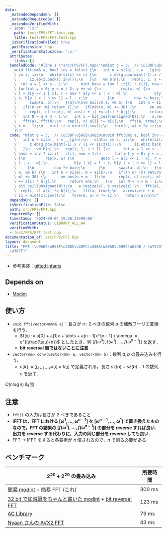 ```yaml
---
data:
  _extendedDependsOn: []
  _extendedRequiredBy: []
  _extendedVerifiedWith:
  - icon: ':x:'
    path: test/FPS/FFT.test.cpp
    title: test/FPS/FFT.test.cpp
  _isVerificationFailed: true
  _pathExtension: hpp
  _verificationStatusIcon: ':x:'
  attributes:
    links: []
  bundledCode: "#line 1 \"src/FPS/FFT.hpp\"\nmint g = 3;  // \u539F\u59CB\u6839\n\
    void fft(vm& a, bool inv = false) {\n   int n = si(a), s = __lg(n);\n   static\
    \ vm z, iz;\n   while(si(z) <= s) {\n      z.eb(g.pow(mint(-1).x / (1 << si(z))));\n\
    \      iz.eb(z.back().inv());\n   }\n   vm b(n);\n   rep(i, 1, s + 1) {\n    \
    \  int w = 1 << s - i;\n      mint base = inv ? iz[i] : z[i], now = 1;\n     \
    \ for(int y = 0; y < n / 2; y += w) {\n         rep(x, w) {\n            auto\
    \ l = a[y << 1 | x], r = now * a[y << 1 | x | w];\n            b[y | x] = l +\
    \ r, b[y | x | n >> 1] = l - r;\n         }\n         now *= base;\n      }\n\
    \      swap(a, b);\n   }\n}\n\nvm mul(vm a, vm b) {\n   int n = si(a), m = si(b);\n\
    \   if(!n or !m) return {};\n   if(min(n, m) <= 30) {\n      vm ans(n + m - 1);\n\
    \      rep(i, n) rep(j, m) ans[i + j] += a[i] * b[j];\n      return ans;\n   }\n\
    \   int N = n + m - 1;\n   int z = bit_ceil(unsigned(N));\n   a.resize(z), b.resize(z);\n\
    \   fft(a), fft(b);\n   rep(i, z) a[i] *= b[i];\n   fft(a, true);\n   a.resize(n\
    \ + m - 1);\n   mint iz = mint(z).inv();\n   fore(e, a) e *= iz;\n   return a;\n\
    }\n"
  code: "mint g = 3;  // \u539F\u59CB\u6839\nvoid fft(vm& a, bool inv = false) {\n\
    \   int n = si(a), s = __lg(n);\n   static vm z, iz;\n   while(si(z) <= s) {\n\
    \      z.eb(g.pow(mint(-1).x / (1 << si(z))));\n      iz.eb(z.back().inv());\n\
    \   }\n   vm b(n);\n   rep(i, 1, s + 1) {\n      int w = 1 << s - i;\n      mint\
    \ base = inv ? iz[i] : z[i], now = 1;\n      for(int y = 0; y < n / 2; y += w)\
    \ {\n         rep(x, w) {\n            auto l = a[y << 1 | x], r = now * a[y <<\
    \ 1 | x | w];\n            b[y | x] = l + r, b[y | x | n >> 1] = l - r;\n    \
    \     }\n         now *= base;\n      }\n      swap(a, b);\n   }\n}\n\nvm mul(vm\
    \ a, vm b) {\n   int n = si(a), m = si(b);\n   if(!n or !m) return {};\n   if(min(n,\
    \ m) <= 30) {\n      vm ans(n + m - 1);\n      rep(i, n) rep(j, m) ans[i + j]\
    \ += a[i] * b[j];\n      return ans;\n   }\n   int N = n + m - 1;\n   int z =\
    \ bit_ceil(unsigned(N));\n   a.resize(z), b.resize(z);\n   fft(a), fft(b);\n \
    \  rep(i, z) a[i] *= b[i];\n   fft(a, true);\n   a.resize(n + m - 1);\n   mint\
    \ iz = mint(z).inv();\n   fore(e, a) e *= iz;\n   return a;\n}\n"
  dependsOn: []
  isVerificationFile: false
  path: src/FPS/FFT.hpp
  requiredBy: []
  timestamp: '2024-09-04 19:36:22+09:00'
  verificationStatus: LIBRARY_ALL_WA
  verifiedWith:
  - test/FPS/FFT.test.cpp
documentation_of: src/FPS/FFT.hpp
layout: document
title: "FFT (\u9AD8\u901F\u30D5\u30FC\u30EA\u30A8\u5909\u63DB / \u7573\u307F\u8FBC\
  \u307F)"
---
```

- 参考実装：[gifted infants](https://yosupo.hatenablog.com/entry/2019/07/02/122433)

## Depends on

- [Modint](../modint/modint.hpp)

## 使い方

- `void fft(vector<mm>& a)`：長さが $n$ : $2$ べきの数列 $a$ の離散フーリエ変換を行う．
    - $f(x) := a[0] + a[1]x + \dots + a[n - 1]x^{n - 1},\ \omega := e^{i\frac{\tau}{n}}$ としたとき，列 $[f(\omega^0), f(\omega^1), \dots, f(\omega^{n-1})]$ を返す．
    - **bit reversal 順ではないことに注意**
- `vector<mm> conv(vector<mm> a, vector<mm> b)`：数列 $a, b$ の畳み込みを行う．
    - $c[k] := \sum_{i + j = k}a[i] \times b[j]$ で定義される，長さ $\text{sz}(a) + \text{sz}(b) - 1$ の数列 $c$ を返す．

$O(n \log n)$ 時間

## 注意

- `fft()` の入力は長さが 2 べきであること
- **IFFT は，FFT における $[\omega^1, \dots, \omega^{n-1}]$ を $[\omega^{n-1}, \dots, \omega^{1}]$ で置き換えたものなので，FFT の結果の $[f(\omega^1), \dots, f(\omega^{n-1})]$ の部分を reverse すれば良い．出力を reverse する代わりに，入力の同じ部分を reverse しても良い．**
- FFT → IFFT をすると各要素が $n$ 倍されるので、$n$ で割る必要がある

## ベンチマーク

| $2^{20} + 2^{20}$ の畳み込み | 所要時間 |
| --- | --- |
| [簡易 modint](../modint/modint.hpp) + 簡易 FFT (これ) | 300 ms |
| [32 bit で加減算をちゃんと書いた modint](../extra/modint_fast.hpp) + [bit reversal FFT](FFT_fast.hpp) | 123 ms |
| [AC Library](https://github.com/atcoder/ac-library/blob/d8ca7f26686f6c78d15d13ca438ea866526e87fb/atcoder/convolution.hpp) | 79 ms |
| [Nyaan さんの AVX2 FFT](https://nyaannyaan.github.io/library/verify/verify-yosupo-ntt/yosupo-convolution-ntt-avx2.test.cpp) | 43 ms |
